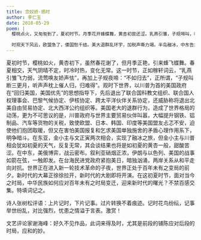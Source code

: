 ```yaml
---
title: 念奴娇·感时
author: 李仁玉
date: 2018-05-29
poem: |
  樱桃点火，又匆匆到了，夏初时节。月季花开蜂蝶舞，黄杏初尝还涩。乳燕引雏，子规啼叫，唤友流莺怯。乱云飞渡，是晴是雨难说。

  时观天下风云，欧盟急了，倭国愁千结。美大退群乱环宇，加税声嘶力竭。半岛融冰，中东告急，台海风声猎。百年变局，中华能否赢得？
---
```


夏初时节，樱桃如火，黄杏初下，虽然春花谢了，但月季正艳，引来蜂飞蝶舞。春夏相交，天气阴晴不定，时冷时热，变化无常。这一时节，正如稼轩词云，“乳燕引雏飞力弱，流莺唤友娇声怯”，再加上子规夜啼：“不如归去”，正所谓，“子规叫断三更月，听声声枕上催人归，归难得”。观时下世界，以川普为首的美国政府在“回归美国，美国优先”的思想指导下，先后退出了联合国科教文组织、联合国人权理事会、巴黎气候协定、伊核协定、跨太平洋伙伴关系协定，还威胁称将退出北美自由贸易协定、北大西洋公约组织等。美国老大的退群行为，造成了世界格局的动荡，更为不可思议的是，川普政府与世界主要贸易伙伴叫嚣，大幅提升钢铁、铝制品、汽车等货物的关税，致使欧盟、日本、韩国、印度等美国盟友忐忑不安，迫使他们抱团取暖，但又在害怕美国报复和乞求美国单独施舍的矛盾心理作用系下，明争暗斗。在东亚，金小主与文正寅两次相会，实现了融冰之旅，但金小主与川普相会犹如初夏的天气，反复无常，其会谈结果也将是如初夏的黄杏一般，甜酸苦涩。在中东，美俄博弈，战云密布。叙利亚硝烟正浓，伊朗与以色列、美国的战事如箭在弦，一触即发。在台海民进党政府紧抱美日，暗独汹涌，两岸关系从和平走向对抗。世界正在进入新一轮技术革命的子夜，世界正处于百年未有之变局的前夕。新时代的大幕正徐徐拉开，新时代的大剧即将开演。在这初夏时节，面对当今之时局，中华民族如何应对百年未有之时局变迁，迎来新时代的曙光？不禁百感交集。特填词记之。

诗人张树松评语：上片记时，下片记事。过片转换不着痕迹。记时花鸟纷纭，记事举世纷乱，对比强烈，忧患之情溢于言表。激赏！

文艺评论家谢海峰：好久不见作品，此词来得及时，尤其是前段的铺陈应对后段的时局，应和的妙。
